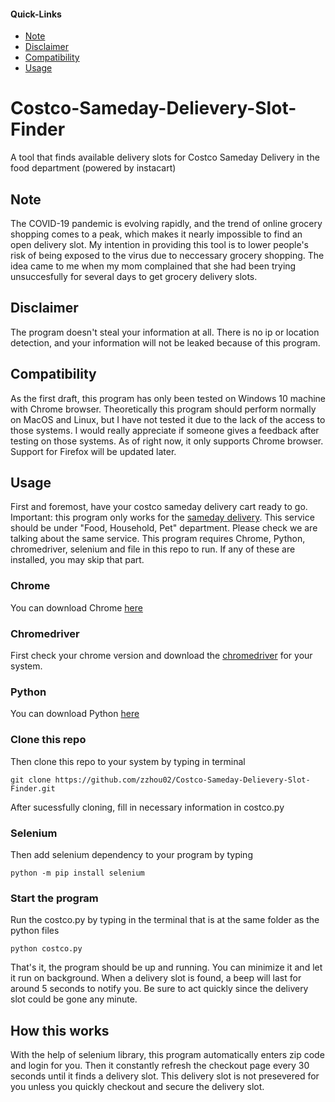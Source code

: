 #### Quick-Links
- [Note](#Note)
- [Disclaimer](#Disclaimer)
- [Compatibility](#Compatibility)
- [Usage](#Usage)

# Costco-Sameday-Delievery-Slot-Finder
A tool that finds available delivery slots for Costco Sameday Delivery in the food department (powered by instacart)

## Note
The COVID-19 pandemic is evolving rapidly, and the trend of online grocery shopping comes to a peak, which makes it nearly impossible to find an open delivery slot. My intention in providing this tool is to lower people's risk of being exposed to the virus due to neccessary grocery shopping. The idea came to me when my mom complained that she had been trying unsuccesfully for several days to get grocery delivery slots.

## Disclaimer
The program doesn't steal your information at all. There is no ip or location detection, and your information will not be leaked because of this program. 

## Compatibility
As the first draft, this program has only been tested on Windows 10 machine with Chrome browser. Theoretically this program should perform normally on MacOS and Linux, but I have not tested it due to the lack of the access to those systems. I would really appreciate if someone gives a feedback after testing on those systems. 
As of right now, it only supports Chrome browser. Support for Firefox will be updated later.

## Usage
First and foremost, have your costco sameday delivery cart ready to go. 
Important: this program only works for the [sameday delivery](https://sameday.costco.com/store/costco/storefront). This service should be under "Food, Household, Pet" department. Please check we are talking about the same service.
This program requires Chrome, Python, chromedriver, selenium and file in this repo to run. If any of these are installed, you may skip that part. 
### Chrome
You can download Chrome [here](https://www.google.com/chrome/)
### Chromedriver
First check your chrome version and download the [chromedriver](https://chromedriver.chromium.org/downloads) for your system. 
### Python 
You can download Python [here](https://www.python.org/downloads/)
### Clone this repo
Then clone this repo to your system by typing in terminal 
```
git clone https://github.com/zzhou02/Costco-Sameday-Delievery-Slot-Finder.git
```
After sucessfully cloning, fill in necessary information in costco.py
### Selenium
Then add selenium dependency to your program by typing 
```
python -m pip install selenium
```
### Start the program
Run the costco.py by typing in the terminal that is at the same folder as the python files
```
python costco.py
```
That's it, the program should be up and running. You can minimize it and let it run on background. When a delivery slot is found, a beep will last for around 5 seconds to notify you. Be sure to act quickly since the delivery slot could be gone any minute. 

## How this works
With the help of selenium library, this program automatically enters zip code and login for you. Then it constantly refresh the checkout page every 30 seconds until it finds a delivery slot. This delivery slot is not presevered for you unless you quickly checkout and secure the delivery slot. 
